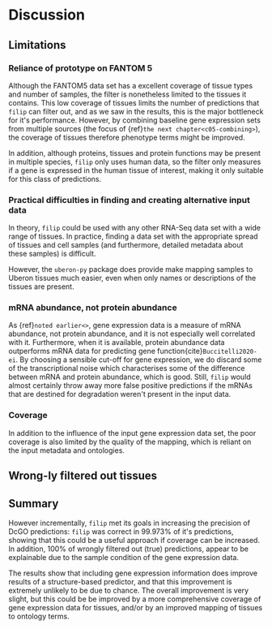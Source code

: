 # Discussion
[//]: # (TODO: rewrite - this is out of date. Discuss the ever-changing GO ontology anotations and other issues relating to validation)


## Limitations

### Reliance of prototype on FANTOM 5
Although the FANTOM5 data set has a excellent coverage of tissue types and number of samples, the filter is nonetheless limited to the tissues it contains. 
This low coverage of tissues limits the number of predictions that `filip` can filter out, and as we saw in the results, this is the major bottleneck for it's performance.
However, by combining baseline gene expression sets from multiple sources (the focus of {ref}`the next chapter<c05-combining>`), the coverage of tissues therefore phenotype terms might be improved. 

In addition, although proteins, tissues and protein functions may be present in multiple species, `filip` only uses human data, so the filter only measures if a gene is expressed in the human tissue of interest, making it only suitable for this class of predictions.

### Practical difficulties in finding and creating alternative input data
In theory, `filip` could be used with any other RNA-Seq data set with a wide range of tissues. 
In practice, finding a data set with the appropriate spread of tissues and cell samples (and furthermore, detailed metadata about these samples) is difficult.

However, the `uberon-py` package does provide make mapping samples to Uberon tissues much easier, even when only names or descriptions of the tissues are present. 

### mRNA abundance, not protein abundance
As {ref}`noted earlier<>`, gene expression data is a measure of mRNA abundance, not protein abundance, and it is not especially well correlated with it. 
Furthermore, when it is available, protein abundance data outperforms mRNA data for predicting gene function{cite}`Buccitelli2020-ei`. 
By choosing a sensible cut-off for gene expression, we do discard some of the transcriptional noise which characterises some of the difference between mRNA and protein abundance, which is good.
Still, `filip` would almost certainly throw away more false positive predictions if the mRNAs that are destined for degradation weren't present in the input data.

### Coverage
[//]: # (TODO: Write)
In addition to the influence of the input gene expression data set, the poor coverage is also limited by the quality of the mapping, which is reliant on the input metadata and ontologies.

## Wrong-ly filtered out tissues
[//]: # (TODO: Write)

## Summary
However incrementally, `filip` met its goals in increasing the precision of DcGO predictions: `filip` was correct in 99.973% of it's predictions, showing that this could be a useful approach if coverage can be increased.
In addition, 100% of wrongly filtered out (true) predictions, appear to be explainable due to the sample condition of the gene expression data.

The results show that including gene expression information does improve results of a structure-based predictor, and that this improvement is extremely unlikely to be due to chance.
The overall improvement is very slight, but this could be be improved by a more comprehensive coverage of gene expression data for tissues, and/or by an improved mapping of tissues to ontology terms.
